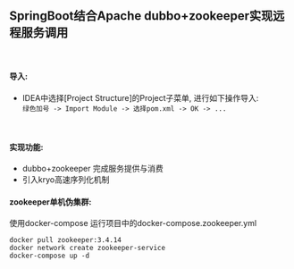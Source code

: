  SpringBoot结合Apache dubbo+zookeeper实现远程服务调用
---  
<br>  

#### 导入:  
* IDEA中选择[Project Structure]的Project子菜单, 进行如下操作导入:    
     `绿色加号 -> Import Module -> 选择pom.xml -> OK -> ... `
<br>

#### 实现功能:

* dubbo+zookeeper 完成服务提供与消费
* 引入kryo高速序列化机制

#### zookeeper单机伪集群:
使用docker-compose 运行项目中的docker-compose.zookeeper.yml
```
docker pull zookeeper:3.4.14
docker network create zookeeper-service
docker-compose up -d
```
